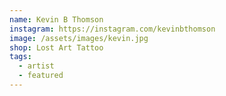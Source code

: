 ```yaml
---
name: Kevin B Thomson
instagram: https://instagram.com/kevinbthomson
image: /assets/images/kevin.jpg
shop: Lost Art Tattoo
tags:
  - artist
  - featured
---
```

